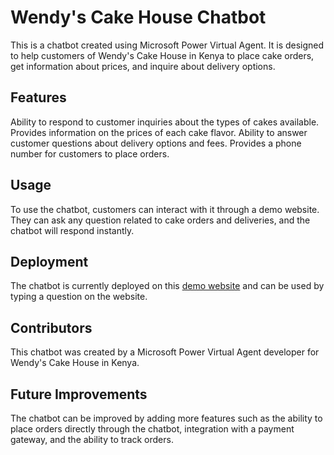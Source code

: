 # Wendy's Cake House Chatbot
This is a chatbot created using Microsoft Power Virtual Agent. It is designed to help customers of Wendy's Cake House in Kenya to place cake orders, get information about prices, and inquire about delivery options.

## Features
Ability to respond to customer inquiries about the types of cakes available.
Provides information on the prices of each cake flavor.
Ability to answer customer questions about delivery options and fees.
Provides a phone number for customers to place orders.
## Usage
To use the chatbot, customers can interact with it through a demo website. They can ask any question related to cake orders and deliveries, and the chatbot will respond instantly.
## Deployment
The chatbot is currently deployed on this [demo website](https://web.powerva.microsoft.com/environments/Default-84d8f35d-d81c-4e5f-9efe-b74ddff4f3f5/bots/cr434_wendysCakeHouse/canvas?__version__=2) and can be used by typing a question on the website.
## Contributors
This chatbot was created by a Microsoft Power Virtual Agent developer for Wendy's Cake House in Kenya.
## Future Improvements
The chatbot can be improved by adding more features such as the ability to place orders directly through the chatbot, integration with a payment gateway, and the ability to track orders.
